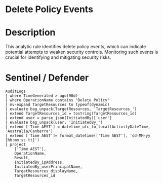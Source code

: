 # Delete Policy Events

# Description
This analytic rule identifies delete policy events, which can indicate potential attempts to weaken security controls. Monitoring such events is crucial for identifying and mitigating security risks.

# Sentinel / Defender
```kql
AuditLogs
| where TimeGenerated > ago(90d)
| where OperationName contains "Delete Policy"
| mv-expand TargetResources to typeof(dynamic)
| evaluate bag_unpack(TargetResources, 'TargetResources_')
| extend TargetResources_id = tostring(TargetResources_id)
| extend user = parse_json(InitiatedBy)['user']
| evaluate bag_unpack(user, 'InitiatedBy_')
| extend ['Time AEST'] = datetime_utc_to_local(ActivityDateTime, 'Australia/Canberra')
| extend ['Time AEST']= format_datetime(['Time AEST'], 'dd-MM-yy [hh:mm:ss tt]')
| project
    ['Time AEST'],
    OperationName,
    Result,
    InitiatedBy_ipAddress,
    InitiatedBy_userPrincipalName,
    TargetResources_displayName,
    TargetResources_id

```
